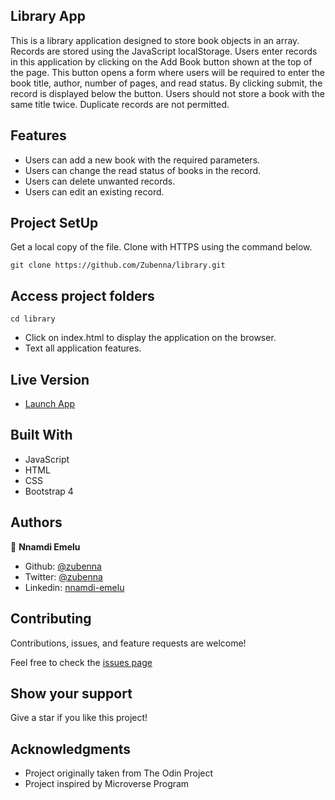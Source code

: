 ## Library App

This is a library application designed to store book objects in an array. Records are stored using the JavaScript localStorage. Users enter records in this application by clicking on the Add Book button shown at the top of the page. This button opens a form where users will be required to enter the book title, author, number of pages, and read status. By clicking submit, the record is displayed below the button. Users should not store a book with the same title twice. Duplicate records are not permitted.


## Features 
- Users can add a new book with the required parameters.
- Users can change the read status of books in the record. 
- Users can delete unwanted records.
- Users can edit an existing record.

## Project SetUp

Get a local copy of the file. Clone with HTTPS using the command below.

```
git clone https://github.com/Zubenna/library.git
```
## Access project folders 
```
cd library
```
- Click on index.html to display the application on the browser.
- Text all application features.

## Live Version
- [Launch App](https://zubenna.github.io/library/)

## Built With
- JavaScript
- HTML
- CSS
- Bootstrap 4

## Authors

👤 **Nnamdi Emelu**
- Github: [@zubenna](https://github.com/zubenna)
- Twitter: [@zubenna](https://twitter.com/zubenna)
- Linkedin: [nnamdi-emelu](https://www.linkedin.com/in/nnamdi-emelu/)

##  Contributing

Contributions, issues, and feature requests are welcome!

Feel free to check the [issues page](https://github.com/Zubenna/library/issues)

## Show your support

Give a star if you like this project!

## Acknowledgments
- Project originally taken from The Odin Project
- Project inspired by Microverse Program
